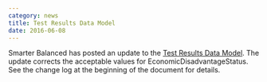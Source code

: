 ```yaml
---
category: news
title: Test Results Data Model
date: 2016-06-08
---
```

Smarter Balanced has posted an update to the [Test Results Data Model](http://www.smarterapp.org/documents/TestResults-DataModel.pdf). The update corrects the acceptable values for EconomicDisadvantageStatus. See the change log at the beginning of the document for details. 